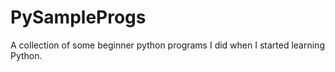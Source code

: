 # PySampleProgs

A collection of some beginner python programs I did when I started learning Python.